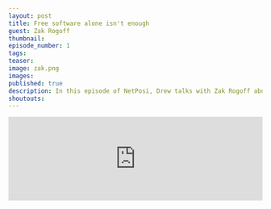 ```yaml
---
layout: post
title: Free software alone isn't enough
guest: Zak Rogoff
thumbnail:
episode_number: 1
tags:
teaser:
image: zak.png
images:
published: true
description: In this episode of NetPosi, Drew talks with Zak Rogoff about the free software movement and how it relates to other social movements that are critical of centralized power.
shoutouts: 
---
```


<iframe width="100%" height="166" scrolling="no" frameborder="no" src="https://w.soundcloud.com/player/?url=https%3A//api.soundcloud.com/tracks/231674145&amp;color=ff5500&amp;auto_play=false&amp;hide_related=false&amp;show_comments=true&amp;show_user=true&amp;show_reposts=false"></iframe>
